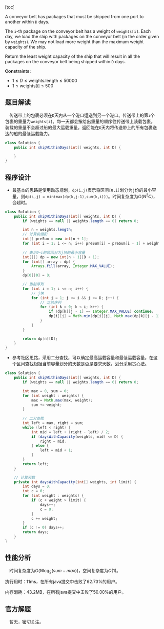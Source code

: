 [toc]

A conveyor belt has packages that must be shipped from one port to another within `D` days.

The `i`-th package on the conveyor belt has a weight of `weights[i]`.  Each day, we load the ship with packages on the conveyor belt (in the order given by `weights`). We may not load more weight than the maximum weight capacity of the ship.

Return the least weight capacity of the ship that will result in all the packages on the conveyor belt being shipped within `D` days.



**Constraints:**

- $1 \le D \le \text{weights.length} \le 50000$
- $1 \le \text{weights[i]} \le 500$



## 题目解读

&emsp;传送带上的包裹必须在`D`天内从一个港口运送到另一个港口。传送带上的第`i`个包裹的重量为`weights[i]`。每一天都会按给出重量的顺序往传送带上装载包裹。装载的重量不会超过船的最大运载重量。返回能在`D`天内将传送带上的所有包裹送达的船的最低运载能力。

```java
class Solution {
    public int shipWithinDays(int[] weights, int D) {

    }
}
```

## 程序设计

* 最基本的思路是使用动态规划，`dp(i,j)`表示将区间`[0,i]`划分为`j`份的最小容量，则`dp(i,j) = min(max(dp(k,j-1),sum(k,i)))`。时间复杂度为$O(N^2C)$，会超时。

```java
class Solution {
    public int shipWithinDays(int[] weights, int D) {
        if (weights == null || weights.length == 0) return 0;

        int n = weights.length;
        // 计算前缀和
        int[] preSum = new int[n + 1];
        for (int i = 1; i <= n; i++) preSum[i] = preSum[i - 1] + weights[i - 1]; 
        
        // 表示0~i的区间分为j块的最小容量
        int[][] dp = new int[n + 1][D + 1];
        for (int[] array : dp) {
            Arrays.fill(array, Integer.MAX_VALUE);
        }
        dp[0][0] = 0;

        // 当前序列
        for (int i = 1; i <= n; i++) {
            // j块
            for (int j = 1; j <= i && j <= D; j++) {
                // 之前序列
                for (int k = 0; k < i; k++) {
                    if (dp[k][j - 1] == Integer.MAX_VALUE) continue;
                    dp[i][j] = Math.min(dp[i][j], Math.max(dp[k][j - 1], preSum[i] - preSum[k]));
                }
            }
        }

        return dp[n][D];
    }
}
```

* 参考社区思路，采用二分查找，可以确定最高运载容量和最低运载容量，在这个区间查找根据当前容量划分的天数是否是要求天数，划分采用贪心法。

```java
class Solution {
    public int shipWithinDays(int[] weights, int D) {
        if (weights == null || weights.length == 0) return 0;

        int max = 0, sum = 0;
        for (int weight : weights) {
            max = Math.max(max, weight);
            sum += weight;
        }
        
        // 二分查找
        int left = max, right = sum;
        while (left < right) {
            int mid = left + (right - left) / 2;
            if (daysWithCapacity(weights, mid) <= D) {
                right = mid;
            } else {
                left = mid + 1;
            }
        }
        return left;
    }

    // 计算天数
    private int daysWithCapacity(int[] weights, int limit) {
        int days = 0;
        int c = 0;
        for (int weight : weights) {
            if (c + weight > limit) {
                days++;
                c = 0;
            }
            c += weight;
        }
        if (c != 0) days++;
        return days;
    }
}
```

## 性能分析

&emsp;时间复杂度为$O(N\log_2(sum - max))$，空间复杂度为$O(1)$。

执行用时：11ms，在所有java提交中击败了62.73%的用户。

内存消耗：43.2MB，在所有java提交中击败了50.00%的用户。

## 官方解题

&emsp;暂无，密切关注。